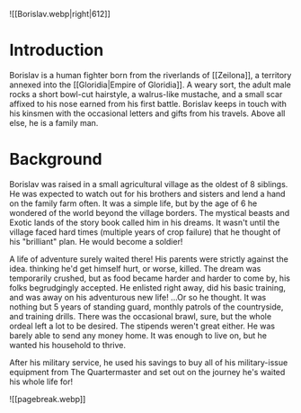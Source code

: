 ![[Borislav.webp|right|612]]


# Introduction
Borislav is a human fighter born from the riverlands of [[Zeilona]], a territory annexed into the [[Gloridia|Empire of Gloridia]]. A weary sort, the adult male rocks a short bowl-cut hairstyle, a walrus-like mustache, and a small scar affixed to his nose earned from his first battle. Borislav keeps in touch with his kinsmen with the occasional letters and gifts from his travels. Above all else, he is a family man.

# Background
Borislav was raised in a small agricultural village as the oldest of 8 siblings. He was expected to watch out for his brothers and sisters and lend a hand on the family farm often. It was a simple life, but by the age of 6 he wondered of the world beyond the village borders. The mystical beasts and Exotic lands of the story book called him in his dreams. It wasn't until the village faced hard times (multiple years of crop failure) that he thought of his "brilliant" plan. He would become a soldier!

A life of adventure surely waited there! His parents were strictly against the idea. thinking he'd get himself hurt, or worse, killed. The dream was temporarily crushed, but as food became harder and harder to come by, his folks begrudgingly accepted. He enlisted right away, did his basic training, and was away on his adventurous new life! ...Or so he thought. It was nothing but 5 years of standing guard, monthly patrols of the countryside, and training drills. There was the occasional brawl, sure, but the whole ordeal left a lot to be desired. The stipends weren't great either. He was barely able to send any money home. It was enough to live on, but he wanted his household to thrive.

After his military service, he used his savings to buy all of his military-issue equipment from The Quartermaster and set out on the journey he's waited his whole life for!

![[pagebreak.webp]]